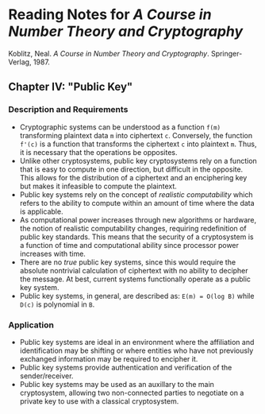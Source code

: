 # Reading Notes for _A Course in Number Theory and Cryptography_
Koblitz, Neal. _A Course in Number Theory and Cryptography_. Springer-Verlag,
1987.

## Chapter IV: "Public Key"
### Description and Requirements
- Cryptographic systems can be understood as a function `f(m)` transforming
  plaintext data `m` into ciphertext `c`. Conversely, the function `f'(c)` is a
  function that transforms the ciphertext `c` into plaintext `m`. Thus, it is
  necessary that the operations be opposites.
- Unlike other cryptosystems, public key cryptosystems rely on a function that
  is easy to compute in one direction, but difficult in the opposite. This
  allows for the distribution of a ciphertext and an enciphering key but makes it
  infeasible to compute the plaintext.
- Public key systems rely on the concept of _realistic computability_ which
  refers to the ability to compute within an amount of time where the data is
  applicable.
- As computational power increases through new algorithms or hardware, the
  notion of realistic computability changes, requiring redefinition of public
  key standards. This means that the security of a cryptosystem is a function of
  time and computational ability since processor power increases with time.
- There are no _true_ public key systems, since this would require the absolute
  nontrivial calculation of ciphertext with no ability to decipher the message.
  At best, current systems functionally operate as a public key system.
- Public key systems, in general, are described as: `E(m) = O(log B)` while
  `D(c)` is polynomial in `B`.

### Application
- Public key systems are ideal in an environment where the affiliation and
  identification may be shifting or where entities who have not previously
  exchanged information may be required to encipher it.
- Public key systems provide authentication and verification of the
  sender/receiver.
- Public key systems may be used as an auxillary to the main cryptosystem,
  allowing two non-connected parties to negotiate on a private key to use with a
  classical cryptosystem.

